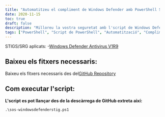 ```yaml
---
title: "Automatitzeu el compliment de Windows Defender amb PowerShell Script"
date: 2020-11-15
toc: true
draft: false
description: "Milloreu la vostra seguretat amb l'script de Windows Defender STIG PowerShell, que automatitza el compliment de les directrius STIG de Windows Defender Antivirus V1R9."
tags: ["PowerShell", "Script de PowerShell", "Automatització", "Compliment", "Blue-Equip", "Windows Defender STIG Script", "Windows Defender", "Enduriment de Windows Defender", "Windows Defender STIG", "Defensor STIG", "Seguretat", "Seguretat cibernètica", "STIG", "Seguretat de Windows", "Antivirus de Windows", "Windows Scripting", "Automatització de Windows", "Enduriment de finestres", "Automatització de Windows Defender", "Compliment de Windows Defender"]
---
```

 STIGS/SRG aplicats:
-[Windows Defender Antivirus V1R9](https://dl.dod.cyber.mil/wp-content/uploads/stigs/zip/U_MS_Windows_Defender_Antivirus_V1R9_STIG.zip)

## Baixeu els fitxers necessaris:

Baixeu els fitxers necessaris des del[GitHub Repository](https://github.com/simeononsecurity/Windows-Defender-STIG-Script)

## Com executar l'script:

**L'script es pot llançar des de la descàrrega de GitHub extreta així:**
```
.\sos-windowsdefenderstig.ps1
```
